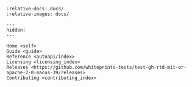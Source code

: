<!--
SPDX-FileCopyrightText: © 2025 Romain Brault <mail@romainbrault.com>

SPDX-License-Identifier: MIT OR Apache-2.0
-->

```{include} ../README.md
:relative-docs: docs/
:relative-images: docs/
```

```{toctree}
---
hidden:
---

Home <self>
Guide <guide>
Reference <autoapi/index>
Licensing <licensing_index>
Releases <https://github.com/whiteprints-tests/test-gh-rtd-mit-or-apache-2-0-macos-39/releases>
Contributing <contributing_index>
```
